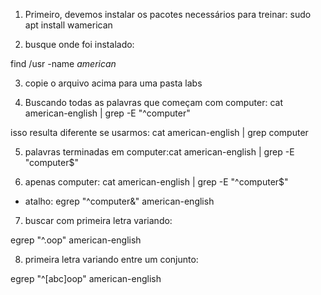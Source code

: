 1. Primeiro, devemos instalar os pacotes necessários para treinar: sudo apt install wamerican

2. busque onde foi instalado:

find /usr -name *american*

3. copie o arquivo acima para uma pasta labs

4. Buscando todas as palavras que começam com computer: cat american-english | grep -E "^computer"

isso resulta diferente se usarmos: cat american-english | grep computer

5. palavras terminadas em computer:cat american-english | grep -E "computer$"

6. apenas computer: cat american-english | grep -E "^computer$"

* atalho: egrep "^computer&" american-english

7. buscar com primeira letra variando:

egrep "^.oop" american-english

8. primeira letra variando entre um conjunto:

egrep "^[abc]oop" american-english


